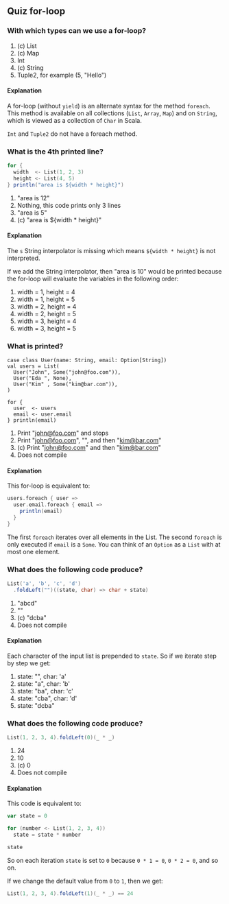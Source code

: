 ## Quiz for-loop

### With which types can we use a for-loop?

1. (c) List
1. (c) Map
1. Int
1. (c) String
1. Tuple2, for example (5, "Hello")

#### Explanation

A for-loop (without `yield`) is an alternate syntax for the method `foreach`. 
This method is available on all collections (`List`, `Array`, `Map`) and on `String`, 
which is viewed as a collection of `Char` in Scala.

`Int` and `Tuple2` do not have a foreach method.

### What is the 4th printed line?

```scala
for {
  width  <- List(1, 2, 3)
  height <- List(4, 5)
} println("area is ${width * height}")
```

1. "area is 12"
1. Nothing, this code prints only 3 lines 
1. "area is 5"
1. (c) "area is ${width * height}"

#### Explanation

The `s` String interpolator is missing which means `${width * height}` is not interpreted.

If we add the String interpolator, then "area is 10" would be printed because the for-loop will evaluate the variables in the following order:
1. width = 1, height = 4 
1. width = 1, height = 5 
1. width = 2, height = 4
1. width = 2, height = 5 
1. width = 3, height = 4 
1. width = 3, height = 5

### What is printed?

```
case class User(name: String, email: Option[String])
val users = List(
  User("John", Some("john@foo.com")),
  User("Eda ", None),
  User("Kim" , Some("kim@bar.com")),
)

for {
  user  <- users
  email <- user.email
} println(email)
```

1. Print "john@foo.com" and stops
1. Print "john@foo.com", "", and then "kim@bar.com"
1. (c) Print "john@foo.com" and then "kim@bar.com"
1. Does not compile

#### Explanation

This for-loop is equivalent to:

```scala
users.foreach { user =>
  user.email.foreach { email =>
    println(email) 
  }
}
```

The first `foreach` iterates over all elements in the List.
The second `foreach` is only executed if `email` is a `Some`. 
You can think of an `Option` as a `List` with at most one element.

### What does the following code produce?

```scala
List('a', 'b', 'c', 'd')
  .foldLeft("")((state, char) => char + state)
```

1. "abcd"
1. ""
1. (c) "dcba"
1. Does not compile

#### Explanation

Each character of the input list is prepended to `state`. So if we iterate step by step we get:
1. state: "", char: 'a'
1. state: "a", char: 'b'
1. state: "ba", char: 'c'
1. state: "cba", char: 'd'
1. state: "dcba"

### What does the following code produce?

```scala
List(1, 2, 3, 4).foldLeft(0)(_ * _)
```

1. 24
1. 10
1. (c) 0
1. Does not compile

#### Explanation

This code is equivalent to:

```scala
var state = 0

for (number <- List(1, 2, 3, 4))
  state = state * number

state
```

So on each iteration `state` is set to `0` because `0 * 1 = 0`, `0 * 2 = 0`, and so on.

If we change the default value from `0` to `1`, then we get:

```scala
List(1, 2, 3, 4).foldLeft(1)(_ * _) == 24
```
